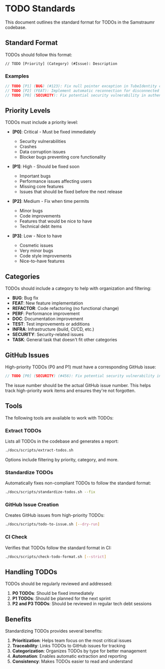 <!--
Copyright (c) 2025 Eric C. Mumford (@heymumford)

This software was developed with analytical assistance from AI tools 
including Claude 3.7 Sonnet, Claude Code, and Google Gemini Deep Research,
which were used as paid services. All intellectual property rights 
remain exclusively with the copyright holder listed above.

Licensed under the Mozilla Public License 2.0
-->

# TODO Standards

This document outlines the standard format for TODOs in the Samstraumr codebase.

## Standard Format

TODOs should follow this format:

```
// TODO [Priority] (Category) (#Issue): Description
```

### Examples

```java
// TODO [P1] (BUG) (#123): Fix null pointer exception in TubeIdentity constructor
// TODO [P2] (FEAT): Implement automatic reconnection for disconnected components
// TODO [P0] (SECURITY): Fix potential security vulnerability in authentication
```

## Priority Levels

TODOs must include a priority level:

- **[P0]**: Critical - Must be fixed immediately
  - Security vulnerabilities
  - Crashes
  - Data corruption issues
  - Blocker bugs preventing core functionality
  
- **[P1]**: High - Should be fixed soon
  - Important bugs
  - Performance issues affecting users
  - Missing core features
  - Issues that should be fixed before the next release
  
- **[P2]**: Medium - Fix when time permits
  - Minor bugs
  - Code improvements
  - Features that would be nice to have
  - Technical debt items
  
- **[P3]**: Low - Nice to have
  - Cosmetic issues
  - Very minor bugs
  - Code style improvements
  - Nice-to-have features

## Categories

TODOs should include a category to help with organization and filtering:

- **BUG**: Bug fix
- **FEAT**: New feature implementation
- **REFACTOR**: Code refactoring (no functional change)
- **PERF**: Performance improvement
- **DOC**: Documentation improvement
- **TEST**: Test improvements or additions
- **INFRA**: Infrastructure (build, CI/CD, etc.)
- **SECURITY**: Security-related issues
- **TASK**: General task that doesn't fit other categories

## GitHub Issues

High-priority TODOs (P0 and P1) must have a corresponding GitHub issue:

```java
// TODO [P0] (SECURITY) (#456): Fix potential security vulnerability in authentication
```

The issue number should be the actual GitHub issue number. This helps track high-priority work items and ensures they're not forgotten.

## Tools

The following tools are available to work with TODOs:

### Extract TODOs

Lists all TODOs in the codebase and generates a report:

```bash
./docs/scripts/extract-todos.sh
```

Options include filtering by priority, category, and more.

### Standardize TODOs

Automatically fixes non-compliant TODOs to follow the standard format:

```bash
./docs/scripts/standardize-todos.sh --fix
```

### GitHub Issue Creation

Creates GitHub issues from high-priority TODOs:

```bash
./docs/scripts/todo-to-issue.sh [--dry-run]
```

### CI Check

Verifies that TODOs follow the standard format in CI:

```bash
./docs/scripts/check-todo-format.sh [--strict]
```

## Handling TODOs

TODOs should be regularly reviewed and addressed:

1. **P0 TODOs**: Should be fixed immediately
2. **P1 TODOs**: Should be planned for the next sprint
3. **P2 and P3 TODOs**: Should be reviewed in regular tech debt sessions

## Benefits

Standardizing TODOs provides several benefits:

1. **Prioritization**: Helps team focus on the most critical issues
2. **Traceability**: Links TODOs to GitHub issues for tracking
3. **Categorization**: Organizes TODOs by type for better management
4. **Automation**: Enables automatic extraction and reporting
5. **Consistency**: Makes TODOs easier to read and understand
